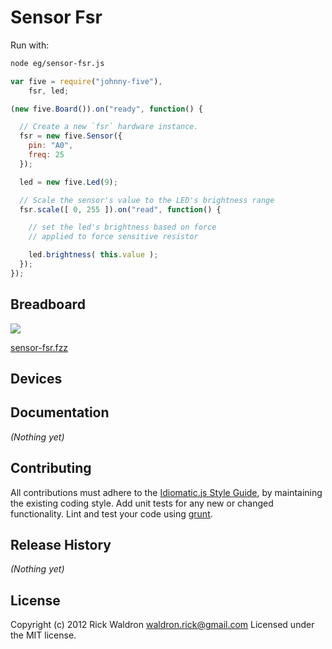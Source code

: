 # Sensor Fsr

Run with:
```bash
node eg/sensor-fsr.js
```


```javascript
var five = require("johnny-five"),
    fsr, led;

(new five.Board()).on("ready", function() {

  // Create a new `fsr` hardware instance.
  fsr = new five.Sensor({
    pin: "A0",
    freq: 25
  });

  led = new five.Led(9);

  // Scale the sensor's value to the LED's brightness range
  fsr.scale([ 0, 255 ]).on("read", function() {

    // set the led's brightness based on force
    // applied to force sensitive resistor

    led.brightness( this.value );
  });
});

```

## Breadboard

<img src="https://raw.github.com/rwldrn/johnny-five/master/docs/breadboard/sensor-fsr.png">

[sensor-fsr.fzz](https://github.com/rwldrn/johnny-five/blob/master/docs/breadboard/sensor-fsr.fzz)



## Devices




## Documentation

_(Nothing yet)_









## Contributing
All contributions must adhere to the [Idiomatic.js Style Guide](https://github.com/rwldrn/idiomatic.js),
by maintaining the existing coding style. Add unit tests for any new or changed functionality. Lint and test your code using [grunt](https://github.com/cowboy/grunt).

## Release History
_(Nothing yet)_

## License
Copyright (c) 2012 Rick Waldron <waldron.rick@gmail.com>
Licensed under the MIT license.
